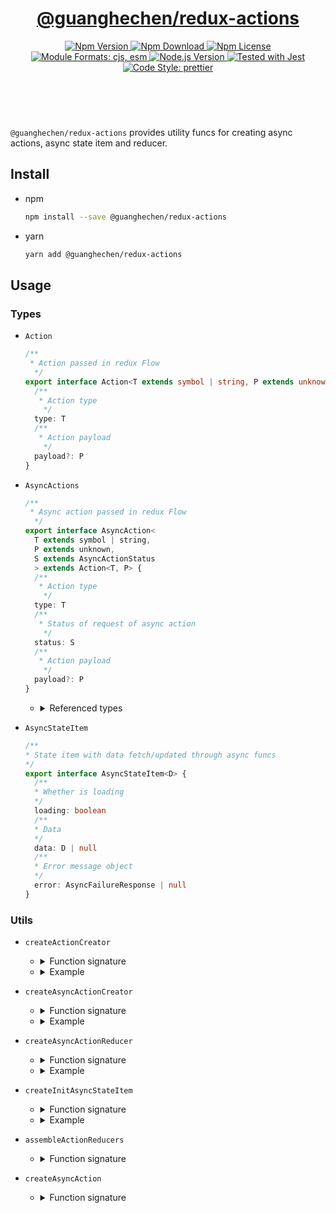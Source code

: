 <header>
  <h1 align="center">
    <a href="https://github.com/guanghechen/node-scaffolds/tree/main/packages/redux-actions#readme">@guanghechen/redux-actions</a>
  </h1>
  <div align="center">
    <a href="https://www.npmjs.com/package/@guanghechen/redux-actions">
      <img
        alt="Npm Version"
        src="https://img.shields.io/npm/v/@guanghechen/redux-actions.svg"
      />
    </a>
    <a href="https://www.npmjs.com/package/@guanghechen/redux-actions">
      <img
        alt="Npm Download"
        src="https://img.shields.io/npm/dm/@guanghechen/redux-actions.svg"
      />
    </a>
    <a href="https://www.npmjs.com/package/@guanghechen/redux-actions">
      <img
        alt="Npm License"
        src="https://img.shields.io/npm/l/@guanghechen/redux-actions.svg"
      />
    </a>
    <a href="#install">
      <img
        alt="Module Formats: cjs, esm"
        src="https://img.shields.io/badge/module_formats-cjs%2C%20esm-green.svg"
      />
    </a>
    <a href="https://github.com/nodejs/node">
      <img
        alt="Node.js Version"
        src="https://img.shields.io/node/v/@guanghechen/redux-actions"
      />
    </a>
    <a href="https://github.com/facebook/jest">
      <img
        alt="Tested with Jest"
        src="https://img.shields.io/badge/tested_with-jest-9c465e.svg"
      />
    </a>
    <a href="https://github.com/prettier/prettier">
      <img
        alt="Code Style: prettier"
        src="https://img.shields.io/badge/code_style-prettier-ff69b4.svg?style=flat-square"
      />
    </a>
  </div>
</header>
<br/>


`@guanghechen/redux-actions` provides utility funcs for creating async actions,
async state item and reducer.

## Install

* npm

  ```bash
  npm install --save @guanghechen/redux-actions
  ```

* yarn

  ```bash
  yarn add @guanghechen/redux-actions
  ```

## Usage

### Types

* `Action`

  ```typescript
  /**
   * Action passed in redux Flow
    */
  export interface Action<T extends symbol | string, P extends unknown> {
    /**
     * Action type
      */
    type: T
    /**
     * Action payload
      */
    payload?: P
  }
  ```

* `AsyncActions`

  ```typescript
  /**
   * Async action passed in redux Flow
    */
  export interface AsyncAction<
    T extends symbol | string,
    P extends unknown,
    S extends AsyncActionStatus
    > extends Action<T, P> {
    /**
     * Action type
      */
    type: T
    /**
     * Status of request of async action
      */
    status: S
    /**
     * Action payload
      */
    payload?: P
  }
  ```

  - <details><summary>Referenced types</summary>

    ```typescript
    /**
     * Status of async action
      */
    export enum AsyncActionStatus {
      /**
       * Requested
        */
      REQUESTED = 'REQUESTED',
      /**
       * Request succeed
        */
      SUCCEED = 'SUCCEED',
      /**
       * Request failed
        */
      FAILED = 'FAILED',
    }

    /**
     * Response of failed request
      */
    export interface AsyncFailureResponse {
      /**
       * Error code
        */
      code: number
      /**
       * Error message
        */
      message: string
      /**
       * Debugging information
        */
      debug?: string
    }
    ```
    </details>

* `AsyncStateItem`

  ```typescript
  /**
  * State item with data fetch/updated through async funcs
  */
  export interface AsyncStateItem<D> {
    /**
    * Whether is loading
    */
    loading: boolean
    /**
    * Data
    */
    data: D | null
    /**
    * Error message object
    */
    error: AsyncFailureResponse | null
  }
  ```

### Utils

* `createActionCreator`
  - <details><summary>Function signature</summary>

    ```typescript
    /**
     * Create action creator
      * @param type              Action type
      * @param payloadRequired   Whether payload is required
      */
    export function createActionCreator<
      T extends symbol | string,
      P extends unknown
    >(type: T, payloadRequired: false)
      : (payload?: P) => Action<T, P>
    export function createActionCreator<
      T extends symbol | string,
      P extends unknown
    >(type: T, payloadRequired: true)
      : (payload: P) => Required<Action<T, P>>
    export function createActionCreator<
      A extends Action<symbol | string, unknown>
    >(
      type: A['type'], payloadRequired: false)
      : (payload?: A['payload']) =>
    export function createActionCreator<
      A extends Action<symbol | string, unknown>
    >(
      type: A['type'], payloadRequired: true)
      : (payload: A['payload']) => A
    ```

  - <details><summary>Example</summary>

    ```typescript
    const UserCreator = createActionCreator<'@user/me', { name: string }>('@user/me', true)
    // => (payload: { name: string }) => ({ type: '@user/me', name })
    ```

* `createAsyncActionCreator`
  - <details><summary>Function signature</summary>

    ```typescript
    /**
     * Create async action types and async action creators
      * @param actionType
      */
    export function createAsyncActionCreator<
      T extends string | symbol,
      As extends AsyncActions<T>
    >(actionType: T): AsyncActionCreators<T, As>
    ```

  - <details><summary>Example</summary>

    ```typescript
    // action for fetching user
    const FetchUserActionType = '@user/fetch'
    type FetchUserActionType = typeof FetchUserActionType
    type FetchUserActionRequestVo = { name: string }
    type FetchUserActionSucceedVo = { name: string, gender: 'male' | 'female' }
    type FetchUserActionFailedVo = AsyncFailureResponse

    const fetchUserActionCreators = createAsyncActionCreator<
      FetchUserActionType,
      AsyncActions<
        FetchUserActionType,
        FetchUserActionRequestVo,
        FetchUserActionSucceedVo,
        FetchUserActionFailedVo
      >(FetchUserActionType)

    // => fetchUserActionCreators = {
    //      request: (payload?: FetchUserActionRequestVo) => ({ type: '@user/fetch_user', status: 'REQUESTED', payload }),
    //      success: (payloadF: FetchUserActionSucceedVo) => ({ type: '@user/fetch_user', status: 'SUCCEED', payload }),
    //      failure: (payload?: FetchUserActionFailedVo) => ({ type: '@user/fetch_user', status: 'FAILED', payload }),
    //    }
    ```

* `createAsyncActionReducer`
  - <details><summary>Function signature</summary>

    ```typescript
    /**
     * Create reducer of async actions
      * @param actionType
      */
    export function createAsyncActionReducer<
      S extends AsyncStateItem<unknown>,
      T extends string | symbol,
      As extends AsyncActions<T>,
    >(
      actionType: T,
      handlers: {
        onRequestedAction?: AsyncActionHandler<S, T, As['request']>,
        onSucceedAction?: AsyncActionHandler<S, T, As['success']>,
        onFailedAction?: AsyncActionHandler<S, T, As['failure']>,
      } = {},
    ): AsyncActionReducer<S, T, As>
    ```

  - <details><summary>Example</summary>

    ```typescript
    type UserStateData { name: string; gender: string }
    type UserState = AsyncStateItem<UserStateData>

    // fetch user action
    const FetchUserActionType = '@user/fetch'
    type FetchUserActionType = typeof FetchUserActionType
    type FetchUserActionRequestVo = { name: string }
    type FetchUserActionSucceedVo = { name: string, gender: 'male' | 'female' }
    type FetchUserActionFailedVo = AsyncFailureResponse

    const fetchUserActionReducer = createAsyncActionReducer<
      UserState,
      FetchUserActionType,
      AsyncActions<
        FetchUserActionType,
        FetchUserActionRequestVo,
        FetchUserActionSucceedVo,
        FetchUserActionFailedVo
      >(FetchUserActionType)

    // login action
    type LoginActionType = '@user/login'
    type LoginAction = Action<LoginActionType, { username: string }>

    // action for fetching user
    type UserActionTypes = FetchUserActionType | LoginActionType
    export const userReducer = assembleActionReducers<UserState, UserActionTypes>([
      fetchUserActionReducer,
      {
        actionType: '@user/login',
        process: (state: UserState, action: LoginAction) => ({
          ...state,
          name: action.payload.username,
        }),
      },
      // other action handlers
    ])

    // use userReducer in redux
    import { combineReducers } from 'redux'
    export const rootReducer = combineReducers({
      user: userReducer,
    })
    ```

* `createInitAsyncStateItem`
  - <details><summary>Function signature</summary>

    ```typescript
    /**
     * Create initial state item
      * @param data
      */
    export function createInitAsyncStateItem<D>(data?: D | null): AsyncStateItem<D>
    ```

  - <details><summary>Example</summary>

    ```typescript
    export type UserStateData { name: string; gender: string }
    export type UserState = AsyncStateItem<UserStateData>
    export const initialUserState = createInitAsyncStateItem<UserStateData>({
      name: 'alice',
      gender: 'female',
    })

    // => initialUserState = {
    //      loading: false,
    //      data: { name: 'alice', gender: 'female' },
    //      error: null,
    //    }
    ```

* `assembleActionReducers`
  - <details><summary>Function signature</summary>

    ```typescript
    export function assembleActionReducers<
      S extends AsyncStateItem<unknown>,
      T extends string | symbol,
      R extends AsyncActionReducer<S, T, AsyncActions<T>>
        = AsyncActionReducer<S, T, AsyncActions<T>>
    >(
      initialState: S,
      actionReducers: R[],
    ): Reducer<S, AsyncActions<T, unknown>>
    ```

* `createAsyncAction`
  - <details><summary>Function signature</summary>

    ```typescript
    /**
     * Shorthand for create both AsyncActionCreator and AsyncActionReducer
      * @param actionType
      * @param handlers
      */
    export function createAsyncAction<
      S extends AsyncStateItem<unknown>,
      T extends string | symbol,
      As extends AsyncActions<T>,
    >(
      actionType: T,
      handlers?: {
        onRequestedAction?: AsyncActionHandler<S, T, As['request']>,
        onSucceedAction?: AsyncActionHandler<S, T, As['success']>,
        onFailedAction?: AsyncActionHandler<S, T, As['failure']>,
      },
    ): {
      creator: AsyncActionCreators<T, As>,
      reducer: AsyncActionReducer<S, T, As>
    }
    ```

[homepage]: https://github.com/guanghechen/node-scaffolds/tree/main/packages/redux-actions#readme
